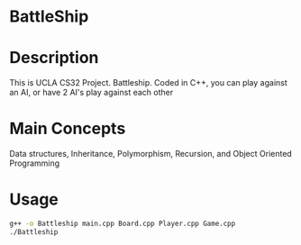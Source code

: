 # BattleShip

# Description
This is UCLA CS32 Project. Battleship. Coded in C++, you can play against an AI, or have 2 AI's play against each other

# Main Concepts
Data structures, Inheritance, Polymorphism, Recursion, and Object Oriented Programming

# Usage 
```bash
g++ -o Battleship main.cpp Board.cpp Player.cpp Game.cpp
./Battleship
```

